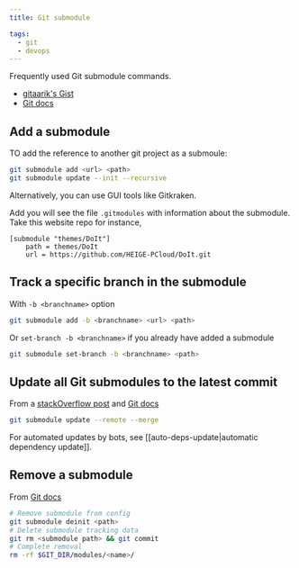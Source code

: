 ```yaml
---
title: Git submodule

tags:
  - git
  - devops
---
```

Frequently used Git submodule commands.

- [gitaarik's Gist](https://gist.github.com/gitaarik/8735255)
- [Git docs](https://git-scm.com/docs/gitsubmodules)

## Add a submodule

TO add the reference to another git project as a submoule:

```sh
git submodule add <url> <path>
git submodule update --init --recursive
```

Alternatively, you can use GUI tools like Gitkraken.

Add you will see the file `.gitmodules` with information about the submodule. Take this website repo for instance,

``` title=".gitmodules"
[submodule "themes/DoIt"]
	path = themes/DoIt
	url = https://github.com/HEIGE-PCloud/DoIt.git
```

## Track a specific branch in the submodule

With `-b <branchname>` option

```sh
git submodule add -b <branchname> <url> <path>
```

Or `set-branch -b <branchname>` if you already have added a submodule

```sh
git submodule set-branch -b <branchname> <path>
```

## Update all Git submodules to the latest commit

From a [stackOverflow post](https://stackoverflow.com/questions/5828324/update-git-submodule-to-latest-commit-on-origin/5828396#5828396) and [Git docs](https://git-scm.com/docs/git-submodule#Documentation/git-submodule.txt-update--init--remote-N--no-fetch--no-recommend-shallow-f--force--checkout--rebase--merge--referenceltrepositorygt--depthltdepthgt--recursive--jobsltngt--no-single-branch--filterltfilterspecgt--ltpathgt82308203)

```sh
git submodule update --remote --merge
```

For automated updates by bots, see [[auto-deps-update|automatic dependency update]].

## Remove a submodule

From [Git docs](https://git-scm.com/docs/gitsubmodules)

```sh
# Remove submodule from config
git submodule deinit <path>
# Delete submodule tracking data
git rm <submodule path> && git commit
# Complete removal
rm -rf $GIT_DIR/modules/<name>/
```
